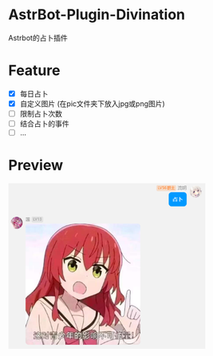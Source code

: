 # AstrBot-Plugin-Divination

Astrbot的占卜插件

# Feature

- [x] 每日占卜
- [x] 自定义图片 (在pic文件夹下放入jpg或png图片)
- [ ] 限制占卜次数
- [ ] 结合占卜的事件
- [ ] ...

# Preview

<img src="./preview/divination_preview1.png" alt="divination_preview1" style="zoom:75%;" />
